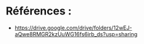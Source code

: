 # Références : 
- https://drive.google.com/drive/folders/12wEJ-aQwe8RMGR2kzUuWG16fs6irb_ds?usp=sharing
